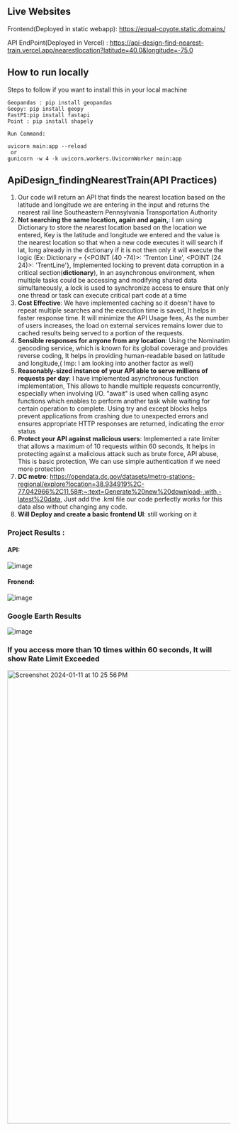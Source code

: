 
## Live Websites
Frontend(Deployed in static webapp): https://equal-coyote.static.domains/

API EndPoint(Deployed in Vercel) : https://api-design-find-nearest-train.vercel.app/nearestlocation?latitude=40.0&longitude=-75.0


## How to run locally
Steps to follow if you want to install this in your local machine
```
Geopandas : pip install geopandas
Geopy: pip install geopy
FastPI:pip install fastapi
Point : pip install shapely

Run Command:

uvicorn main:app --reload
 or
gunicorn -w 4 -k uvicorn.workers.UvicornWorker main:app

```

## ApiDesign_findingNearestTrain(API Practices)

1. Our code will return an API that finds the nearest location based on the latitude and longitude we are entering in the input and returns the nearest rail line Southeastern Pennsylvania Transportation Authority
2. **Not searching the same location, again and again,**:  I am using Dictionary to store the nearest location based on the location we entered, Key is the latitude and longitude we entered and the value is the nearest location so that when a new code executes it will search if lat, long already in the dictionary if it is not then only it will execute the logic (Ex: Dictionary = {<POINT (40 -74)>: 'Trenton Line', <POINT (24 24)>: 'TrentLine'}, Implemented locking to prevent data corruption in a critical section(**dictionary**), In an asynchronous environment, when multiple tasks could be accessing and modifying shared data simultaneously, a lock is used to synchronize access to ensure that only one thread or task can execute critical part code at a time
3. **Cost Effective**: We have implemented caching so it doesn't have to repeat multiple searches and the execution time is saved, It helps in faster response time. It will minimize the API Usage fees, As the number of users increases, the load on external services remains lower due to cached results being served to a portion of the requests.
4. **Sensible responses for anyone from any location**: Using the Nominatim geocoding service, which is known for its global coverage and provides reverse coding, It helps in providing human-readable based on latitude and longitude,( Imp: I am looking into another factor as well)
5. **Reasonably-sized instance of your API able to serve millions of requests per day**:  I have implemented asynchronous function implementation, This allows to handle multiple requests concurrently, especially when involving I/O. "await" is used when calling async functions which enables to perform another task while waiting for certain operation to complete. Using try and except blocks helps prevent applications from crashing due to unexpected errors and ensures appropriate HTTP responses are returned, indicating the error status
6. **Protect your API against malicious users**: Implemented a rate limiter that allows a maximum of 10 requests within 60 seconds, It helps in protecting against a malicious attack such as brute force, API abuse, This is basic protection, We can use simple authentication if we need more protection
7. **DC metro**: https://opendata.dc.gov/datasets/metro-stations-regional/explore?location=38.934919%2C-77.042966%2C11.58#:~:text=Generate%20new%20download-,with,-latest%20data, Just add the .kml file our code perfectly works for this data also without changing any code.
8. **Will Deploy and create a basic frontend UI**: still working on it 


### Project Results : 

#### API:
![image](https://github.com/madhuammulu8/ApiDesign_findNearestTrain/assets/65707202/a21d59a4-6445-4777-a89d-0d7845ec93f1)

#### Fronend:
![image](https://github.com/madhuammulu8/ApiDesign_findNearestTrain/assets/65707202/1a5160f7-36d9-48b5-aead-5b26c638e61b)


### Google Earth Results
![image](https://github.com/madhuammulu8/ApiDesign_findNearestTrain/assets/65707202/2853e303-3e54-438e-89ae-b3e25c88e372)


### If you access more than 10 times within 60 seconds, It will show Rate Limit Exceeded

<img width="1021" alt="Screenshot 2024-01-11 at 10 25 56 PM" src="https://github.com/madhuammulu8/ApiDesign_findNearestTrain/assets/65707202/6cc2ea8d-1726-4b27-b6bc-87d751eeaa36">

